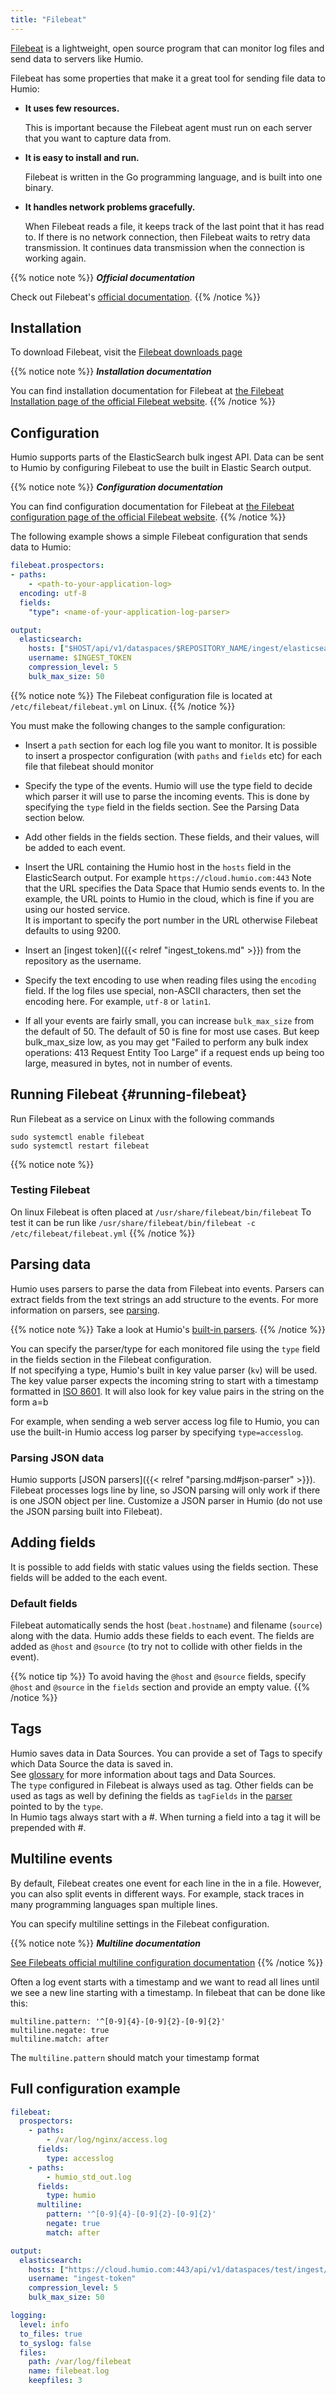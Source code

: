 ```yaml
---
title: "Filebeat"
---
```


[Filebeat](https://www.elastic.co/products/beats/filebeat) is a lightweight, open source program that can monitor log files and send data to servers like Humio.

Filebeat has some properties that make it a great tool for sending file data to Humio:

* **It uses few resources.**

    This is important because the Filebeat agent must run on each server that you want to capture data from.

* **It is easy to install and run.**

    Filebeat is written in the Go programming language, and is built into one binary.

* **It handles network problems gracefully.**

    When Filebeat reads a file, it keeps track of the last point that it has read to. If there is no network connection, then Filebeat waits to retry data transmission. It continues data transmission when the connection is working again.


{{% notice note %}}
***Official documentation***

Check out Filebeat's [official documentation](https://www.elastic.co/guide/en/beats/filebeat/current/index.html).
{{% /notice %}}

## Installation

To download Filebeat, visit the [Filebeat downloads page](https://www.elastic.co/downloads/beats/filebeat)

{{% notice note %}}
***Installation documentation***

You can find installation documentation for Filebeat at [the Filebeat Installation page of the official Filebeat website](https://www.elastic.co/guide/en/beats/filebeat/current/filebeat-installation.html).
{{% /notice %}}

## Configuration

Humio supports parts of the ElasticSearch bulk ingest API.
Data can be sent to Humio by configuring Filebeat to use the built in Elastic Search output.

{{% notice note %}}
***Configuration documentation***

You can find configuration documentation for Filebeat at [the Filebeat configuration page of the official Filebeat website](https://www.elastic.co/guide/en/beats/filebeat/current/filebeat-configuration-details.html).
{{% /notice %}}

The following example shows a simple Filebeat configuration that sends data to Humio:

``` yaml
filebeat.prospectors:
- paths:
    - <path-to-your-application-log>
  encoding: utf-8
  fields:
    "type": <name-of-your-application-log-parser>

output:
  elasticsearch:
    hosts: ["$HOST/api/v1/dataspaces/$REPOSITORY_NAME/ingest/elasticsearch"]
    username: $INGEST_TOKEN
    compression_level: 5
    bulk_max_size: 50

```

{{% notice note %}}
The Filebeat configuration file is located at `/etc/filebeat/filebeat.yml` on Linux.
{{% /notice %}}

You must make the following changes to the sample configuration:

* Insert a `path` section for each log file you want to monitor.
  It is possible to insert a prospector configuration (with `paths` and `fields` etc) for each file that filebeat should monitor

* Specify the type of the events. Humio will use the type field to decide which parser it will use to parse the incoming events.
  This is done by specifying the `type` field in the fields section. See the Parsing Data section below.

* Add other fields in the fields section. These fields, and their values, will be added to each event.

* Insert the URL containing the Humio host in the `hosts` field in the ElasticSearch output. For example `https://cloud.humio.com:443`
  Note that the URL specifies the Data Space that Humio sends events to.
  In the example, the URL points to Humio in the cloud, which is fine if you are using our hosted service.  
  It is important to specify the port number in the URL otherwise Filebeat defaults to using 9200.
* Insert an [ingest token]({{< relref "ingest_tokens.md" >}}) from the repository as the username.

* Specify the text encoding to use when reading files using the `encoding` field.
  If the log files use special, non-ASCII characters, then set the encoding here. For example, `utf-8` or `latin1`.

* If all your events are fairly small, you can increase `bulk_max_size` from the default of 50. The default of 50 is fine for most use cases.
  But keep bulk_max_size low, as you may get "Failed to perform any bulk index operations: 413 Request Entity Too Large" if a request ends up being too large, measured in bytes, not in number of events.

## Running Filebeat {#running-filebeat}

Run Filebeat as a service on Linux with the following commands

```
sudo systemctl enable filebeat
sudo systemctl restart filebeat
```

{{% notice note %}}

### Testing Filebeat

On linux Filebeat is often placed at `/usr/share/filebeat/bin/filebeat`
To test it can be run like `/usr/share/filebeat/bin/filebeat -c /etc/filebeat/filebeat.yml`
{{% /notice %}}

## Parsing data

Humio uses parsers to parse the data from Filebeat into events.
Parsers can extract fields from the text strings an add structure to the events.
For more information on parsers, see [parsing](/sending_logs_to_humio/parsers/parsing/).

{{% notice note %}}
Take a look at Humio's [built-in parsers](/sending_logs_to_humio/parsers/built_in_parsers/).
{{% /notice %}}

You can specify the parser/type for each monitored file using the `type` field in the fields section in the Filebeat configuration.  
If not specifying a type, Humio's built in key value parser (`kv`) will be used.
The key value parser expects the incoming string to start with a timestamp formatted in [ISO 8601](https://en.wikipedia.org/wiki/ISO_8601).
It will also look for key value pairs in the string on the form a=b

For example, when sending a web server access log file to Humio, you can use the built-in Humio access log parser by specifying `type=accesslog`.

### Parsing JSON data

Humio supports [JSON parsers]({{< relref "parsing.md#json-parser" >}}).
Filebeat processes logs line by line, so JSON parsing will only work if there is one JSON object per line.
Customize a JSON parser in Humio (do not use the JSON parsing built into Filebeat).


## Adding fields
It is possible to add fields with static values using the fields section. These fields will be added to the each event.

### Default fields

Filebeat automatically sends the host (`beat.hostname`) and filename (`source`) along with the data. Humio adds these fields to each event.
The fields are added as `@host` and `@source` (to try not to collide with other fields in the event).

{{% notice tip %}}
To avoid having the `@host` and `@source` fields, specify `@host` and `@source` in the `fields` section and provide an empty value.
{{% /notice %}}

## Tags

Humio saves data in Data Sources. You can provide a set of Tags to specify which Data Source the data is saved in.  
See [glossary](/glossary/#tags) for more information about tags and Data Sources.  
The `type` configured in Filebeat is always used as tag. Other fields can be used as tags as well by defining the fields as `tagFields` in the [parser](/sending_logs_to_humio/parsers/parsing/) pointed to by the `type`.  
In Humio tags always start with a #. When turning a field into a tag it will be prepended with #.


## Multiline events

By default, Filebeat creates one event for each line in the in a file. However, you can also split events in different ways.
For example, stack traces in many programming languages span multiple lines.

You can specify multiline settings in the Filebeat configuration.

{{% notice note %}}
***Multiline documentation***

[See Filebeats official multiline configuration documentation](https://www.elastic.co/guide/en/beats/filebeat/master/multiline-examples.html)
{{% /notice %}}

Often a log event starts with a timestamp and we want to read all lines until we see a new line starting with a timestamp.
In filebeat that can be done like this:
```
multiline.pattern: '^[0-9]{4}-[0-9]{2}-[0-9]{2}'
multiline.negate: true
multiline.match: after
```
The `multiline.pattern` should match your timestamp format

## Full configuration example

``` yaml
filebeat:
  prospectors:
    - paths:
        - /var/log/nginx/access.log
      fields:
        type: accesslog
    - paths:
        - humio_std_out.log
      fields:
        type: humio
      multiline:
        pattern: '^[0-9]{4}-[0-9]{2}-[0-9]{2}'
        negate: true
        match: after

output:
  elasticsearch:
    hosts: ["https://cloud.humio.com:443/api/v1/dataspaces/test/ingest/elasticsearch"]
    username: "ingest-token"
    compression_level: 5
    bulk_max_size: 50

logging:
  level: info
  to_files: true
  to_syslog: false
  files:
    path: /var/log/filebeat
    name: filebeat.log
    keepfiles: 3

```
